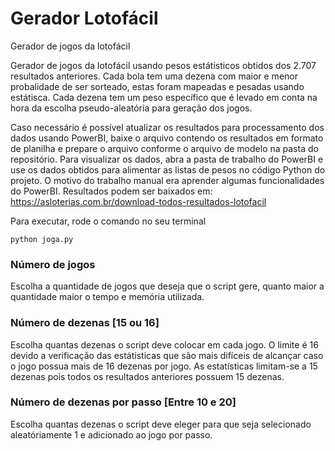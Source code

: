 # Gerador Lotofácil
Gerador de jogos da lotofácil

Gerador de jogos da lotofácil usando pesos estátisticos obtidos dos 2.707 resultados anteriores. Cada bola tem uma dezena com maior e menor probalidade de ser sorteado, estas foram mapeadas e pesadas usando estátisca. Cada dezena tem um peso específico que é levado em conta na hora da escolha pseudo-aleatória para geração dos jogos.

Caso necessário é possível atualizar os resultados para processamento dos dados usando PowerBI, baixe o arquivo contendo os resultados em formato de planilha e prepare o arquivo conforme o arquivo de modelo na pasta do repositório. Para visualizar os dados, abra a pasta de trabalho do PowerBI e use os dados obtidos para alimentar as listas de pesos no código Python do projeto. O motivo do trabalho manual era aprender algumas funcionalidades do PowerBI. Resultados podem ser baixados em: https://asloterias.com.br/download-todos-resultados-lotofacil

Para executar, rode o comando no seu terminal

```
python joga.py
```

### Número de jogos
Escolha a quantidade de jogos que deseja que o script gere, quanto maior a quantidade maior o tempo e memória utilizada.

### Número de dezenas [15 ou 16]
Escolha quantas dezenas o script deve colocar em cada jogo. O limite é 16 devido a verificação das estátisticas que são mais difíceis de alcançar caso o jogo possua mais de 16 dezenas por jogo. As estatísticas limitam-se a 15 dezenas pois todos os resultados anteriores possuem 15 dezenas.

### Número de dezenas por passo [Entre 10 e 20]
Escolha quantas dezenas o script deve eleger para que seja selecionado aleatóriamente 1 e adicionado ao jogo por passo.
